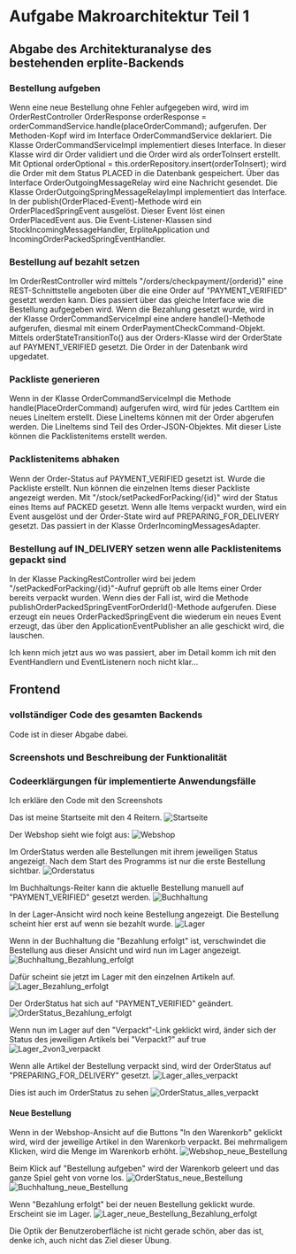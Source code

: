 # Aufgabe Makroarchitektur Teil 1

## Abgabe des Architekturanalyse des bestehenden erplite-Backends

### Bestellung aufgeben

Wenn eine neue Bestellung ohne Fehler aufgegeben wird, wird im OrderRestController OrderResponse orderResponse = orderCommandService.handle(placeOrderCommand); aufgerufen. Der Methoden-Kopf wird im Interface OrderCommandService deklariert. Die Klasse OrderCommandServiceImpl implementiert dieses Interface. In dieser Klasse wird dir Order validiert und die Order wird als orderToInsert erstellt. Mit Optional<Order> orderOptional = this.orderRepository.insert(orderToInsert); wird die Order mit dem Status PLACED in die Datenbank gespeichert. Über das Interface OrderOutgoingMessageRelay wird eine Nachricht gesendet. Die Klasse OrderOutgoingSpringMessageRelayImpl implementiert das Interface. In der publish(OrderPlaced-Event)-Methode wird ein OrderPlacedSpringEvent ausgelöst. Dieser Event löst einen OrderPlacedEvent aus. Die Event-Listener-Klassen sind StockIncomingMessageHandler, ErpliteApplication und IncomingOrderPackedSpringEventHandler.


### Bestellung auf bezahlt setzen

Im OrderRestController wird mittels "/orders/checkpayment/{orderid}" eine REST-Schnittstelle angeboten über die eine Order auf "PAYMENT_VERIFIED" gesetzt werden kann. Dies passiert über das gleiche Interface wie die Bestellung aufgegeben wird. Wenn die Bezahlung gesetzt wurde, wird in der Klasse OrderCommandServiceImpl eine andere handle()-Methode aufgerufen, diesmal mit einem OrderPaymentCheckCommand-Objekt. Mittels orderStateTransitionTo() aus der Orders-Klasse wird der OrderState auf PAYMENT_VERIFIED gesetzt. Die Order in der Datenbank wird upgedatet.


### Packliste generieren

Wenn in der Klasse OrderCommandServiceImpl die Methode handle(PlaceOrderCommand) aufgerufen wird, wird für jedes CartItem ein neues LineItem erstellt. Diese LineItems können mit der Order abgerufen werden. Die LineItems sind Teil des Order-JSON-Objektes. Mit dieser Liste können die Packlistenitems erstellt werden.


### Packlistenitems abhaken

Wenn der Order-Status auf PAYMENT_VERIFIED gesetzt ist. Wurde die Packliste erstellt. Nun können die einzelnen Items dieser Packliste angezeigt werden. Mit "/stock/setPackedForPacking/{id}" wird der Status eines Items auf PACKED gesetzt. Wenn alle Items verpackt wurden, wird ein Event ausgelöst und der Order-State wird auf PREPARING_FOR_DELIVERY gesetzt. Das passiert in der Klasse OrderIncomingMessagesAdapter.


### Bestellung auf IN_DELIVERY setzen wenn alle Packlistenitems gepackt sind

In der Klasse PackingRestController wird bei jedem "/setPackedForPacking/{id}"-Aufruf geprüft ob alle Items einer Order bereits verpackt wurden. Wenn dies der Fall ist, wird die Methode publishOrderPackedSpringEventForOrderId()-Methode aufgerufen. Diese erzeugt ein neues OrderPackedSpringEvent die wiederum ein neues Event erzeugt, das über den ApplicationEventPublisher an alle geschickt wird, die lauschen.

Ich kenn mich jetzt aus wo was passiert, aber im Detail komm ich mit den EventHandlern und EventListenern noch nicht klar...


## Frontend

### vollständiger Code des gesamten Backends

Code ist in dieser Abgabe dabei.


### Screenshots und Beschreibung der Funktionalität
### Codeerklärgungen für implementierte Anwendungsfälle

Ich erkläre den Code mit den Screenshots

Das ist meine Startseite mit den 4 Reitern.
![Startseite](./dokuimages/Startseite.jpg)

Der Webshop sieht wie folgt aus:
![Webshop](./dokuimages/Webshop.jpg)

Im OrderStatus werden alle Bestellungen mit ihrem jeweiligen Status angezeigt. Nach dem Start des Programms ist nur die erste Bestellung sichtbar.
![Orderstatus](./dokuimages/OrderStatus.jpg)

Im Buchhaltungs-Reiter kann die aktuelle Bestellung manuell auf "PAYMENT_VERIFIED" gesetzt werden.
![Buchhaltung](./dokuimages/Buchhaltung.jpg)

In der Lager-Ansicht wird noch keine Bestellung angezeigt. Die Bestellung scheint hier erst auf wenn sie bezahlt wurde.
![Lager](./dokuimages/Lager.jpg)

Wenn in der Buchhaltung die "Bezahlung erfolgt" ist, verschwindet die Bestellung aus dieser Ansicht und wird nun im Lager angezeigt.
![Buchhaltung_Bezahlung_erfolgt](./dokuimages/Buchhaltung_Bezahlung_erfolgt.jpg)

Dafür scheint sie jetzt im Lager mit den einzelnen Artikeln auf.
![Lager_Bezahlung_erfolgt](./dokuimages/Lager_Bezahlung_erfolgt.jpg)

Der OrderStatus hat sich auf "PAYMENT_VERIFIED" geändert.
![OrderStatus_Bezahlung_erfolgt](./dokuimages/OrderStatus_Bezahlung_erfolgt.jpg)

Wenn nun im Lager auf den "Verpackt"-Link geklickt wird, änder sich der Status des jeweiligen Artikels bei "Verpackt?" auf true
![Lager_2von3_verpackt](./dokuimages/Lager_2von3_verpackt.jpg)

Wenn alle Artikel der Bestellung verpackt sind, wird der OrderStatus auf "PREPARING_FOR_DELIVERY" gesetzt.
![Lager_alles_verpackt](./dokuimages/Lager_alles_verpackt.jpg)

Dies ist auch im OrderStatus zu sehen
![OrderStatus_alles_verpackt](./dokuimages/OrderStatus_alles_verpackt.jpg)


#### Neue Bestellung

Wenn in der Webshop-Ansicht auf die Buttons "In den Warenkorb" geklickt wird, wird der jeweilige Artikel in den Warenkorb verpackt. Bei mehrmaligem Klicken, wird die Menge im Warenkorb erhöht.
![Webshop_neue_Bestellung](./dokuimages/Webshop_neue_Bestellung.jpg)

Beim Klick auf "Bestellung aufgeben" wird der Warenkorb geleert und das ganze Spiel geht von vorne los.
![OrderStatus_neue_Bestellung](./dokuimages/OrderStatus_neue_Bestellung.jpg)
![Buchhaltung_neue_Bestellung](./dokuimages/Buchhaltung_neue_Bestellung.jpg)

Wenn "Bezahlung erfolgt" bei der neuen Bestellung geklickt wurde. Erscheint sie im Lager.
![Lager_neue_Bestellung_Bezahlung_erfolgt](./dokuimages/Lager_neue_Bestellung_Bezahlung_erfolgt.jpg)

Die Optik der Benutzeroberfläche ist nicht gerade schön, aber das ist, denke ich, auch nicht das Ziel dieser Übung.

